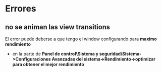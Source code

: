 # Errores
## no se animan las view transitions
El error puede deberse a que tengo el window configurando para **maximo rendimiento**
- en la parte de **Panel de control\Sistema y seguridad\Sistema->Configuraciones Avanzadas del sistema->Rendimiento->optimizar para obtener el mejor rendimiento**